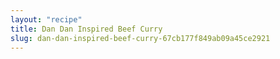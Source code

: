 ```yaml
---
layout: "recipe"
title: Dan Dan Inspired Beef Curry 
slug: dan-dan-inspired-beef-curry-67cb177f849ab09a45ce2921
---
```

